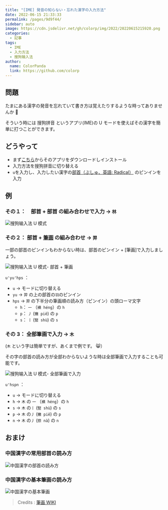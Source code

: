 ```yaml
---
title: "[IME] 発音の知らない・忘れた漢字の入力方法"
date: 2022-06-15 21:33:33
permalink: /pages/9d9f44/
sidebar: auto
image: https://cdn.jsdelivr.net/gh/colorp/img/2022/20220615215920.png
categories:
  - 記事
tags:
  - IME
  - 入力方法
  - 搜狗输入法
author:
  name: ColorPanda
  link: https://github.com/colorp
---
```


## 問題

たまにある漢字の発音を忘れていて書き方は覚えたりするような時ってありませんか 🥲

そういう時には <label lang="zh">搜狗拼音</label> というアプリ(IME)の U モードを使えばその漢字を簡単に打つことができます。

## どうやって

- まず[こちら](https://pinyin.sogou.com/)からそのアプリをダウンロードしインストール
- 入力方法を<label lang="zh">搜狗拼音</label>に切り替える
- `u`を入力し、入力したい漢字の[部首（ぶしゅ、英語: Radical）](https://ja.wikipedia.org/wiki/部首) のピンインを入力

## 例

### その１：　部首 + 部首 の組み合わせで入力 → `林`

![搜狗输入法 U 模式](https://cdn.jsdelivr.net/gh/colorp/img/2022/help_3813.png)

### その２： 部首 + [筆画](https://ja.wikipedia.org/wiki/筆画) の組み合わせ → `羿`

一部の部首のピンインもわからない時は、部首のピンイン + [筆画]で入力しましょう。

![搜狗输入法 U 模式- 部首 + 筆画](https://cdn.jsdelivr.net/gh/colorp/img/2022/20220615215920.png)

`u'yu'hps` ：

- `u` → モードに切り替える
- `yu` → `羿` の上の部首の`羽`のピンイン
- `hps` → `羿` の下半分の筆画順の読み方（ピンイン）の頭ローマ文字
  - `h`： `一` （`横 héng`）の `h`
  - `p`： `丿` (`撇 piě`) の `p`
  - `s`： `丨` (`竪 shù`) の `s`

### その 3： 全部筆画で入力 → `木`

(`木` という字は簡単ですが、あくまで例です。 😸）

その字の部首の読み方が全部わからないような時は全部筆画で入力することも可能です。

![搜狗输入法 U 模式- 全部筆画で入力](https://cdn.jsdelivr.net/gh/colorp/img/2022/20220615220228.png)

`u'hspn` ：

- `u` → モードに切り替える
- `h` → `木` の `一` （`横 héng`）の `h`
- `s` → `木` の`丨` (`竪 shù`) の `s`
- `p` → `木` の`丿` (`撇 piě`) の `p`
- `n` → `木` の`丿` (`捺 nà`) の `n`

## おまけ

### 中国漢字の常用部首の読み方

![中国漢字の部首の読み方](https://cdn.jsdelivr.net/gh/colorp/img/2022/20220615222011.png)

### 中国漢字の基本筆画の読み方

![中国漢字の基本筆画](https://cdn.jsdelivr.net/gh/colorp/img/2022/20220615222611.png)

> Credits : [筆画 WIKI](https://ja.wikipedia.org/wiki/筆画)
